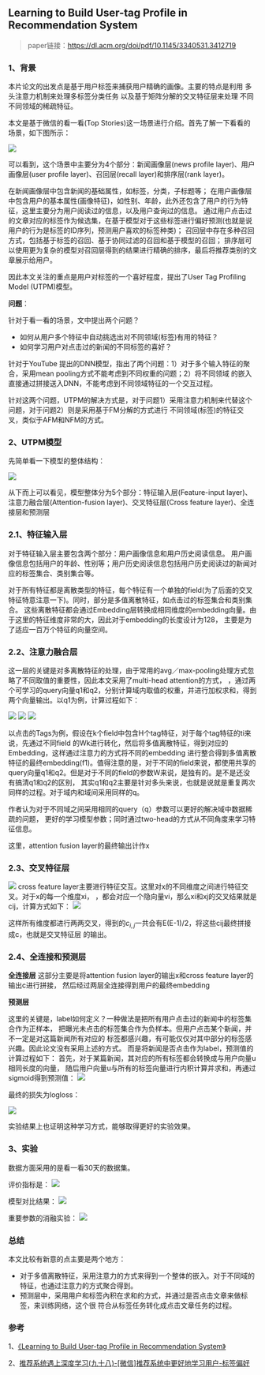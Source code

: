 ## Learning to Build User-tag Profile in Recommendation System

>paper链接：https://dl.acm.org/doi/pdf/10.1145/3340531.3412719

### 1、背景

本片论文的出发点是基于用户标签来捕获用户精确的画像。主要的特点是利用 多头注意力机制来处理多标签分类任务  以及基于矩阵分解的交叉特征层来处理
不同不同领域的稀疏特征。

本文是基于微信的看一看(Top Stories)这一场景进行介绍。首先了解一下看看的场景，如下图所示：

![](README_files/1.jpg)

可以看到，这个场景中主要分为4个部分：新闻画像层(news profile layer)、用户画像层(user profile layer)、召回层(recall layer)和排序层(rank layer)。

在新闻画像层中包含新闻的基础属性，如标签，分类，子标题等；
在用户画像层中包含用户的基本属性(画像特征)，如性别、年龄，此外还包含了用户的行为特征，这里主要分为用户阅读过的信息，以及用户查询过的信息。
通过用户点击过的文章对应的标签作为候选集，在基于模型对于这些标签进行偏好预测(也就是说用户的行为是标签的ID序列，预测用户喜欢的标签种类)；
召回层中存在多种召回方式，包括基于标签的召回、基于协同过滤的召回和基于模型的召回；
排序层可以使用更为复杂的模型对召回层得到的结果进行精确的排序，最后将推荐类别的文章展示给用户。

因此本文关注的重点是用户对标签的一个喜好程度，提出了User Tag Profiling Model (UTPM)模型。


**问题**：

针对于看一看的场景，文中提出两个问题？

- 如何从用户多个特征中自动挑选出对不同领域(标签)有用的特征？
- 如何学习用户对点击过的新闻的不同标签的喜好？

针对于YouTube 提出的DNN模型，指出了两个问题：1）对于多个输入特征的聚合，采用mean pooling方式不能考虑到不同权重的问题；2）将不同领域
的嵌入直接通过拼接送入DNN，不能考虑到不同领域特征的一个交互过程。

针对这两个问题，UTPM的解决方式是，对于问题1）采用注意力机制来代替这个问题，对于问题2）则是采用基于FM分解的方式进行
不同领域(标签)的特征交叉，类似于AFM和NFM的方式。



### 2、UTPM模型

先简单看一下模型的整体结构：

![](README_files/2.jpg)

从下而上可以看见，模型整体分为5个部分：特征输入层(Feature-input layer)、注意力融合层(Attention-fusion layer)、交叉特征层(Cross	feature
layer)、全连接层和预测层

### 2.1、特征输入层

对于特征输入层主要包含两个部分：用户画像信息和用户历史阅读信息。
用户画像信息包括用户的年龄、性别等；用户历史阅读信息包括用户历史阅读过的新闻对应的标签集合、类别集合等。

对于所有特征都是离散类型的特征，每个特征有一个单独的field(为了后面的交叉特征特意注意一下)。同时，部分是多值离散特征，如点击过的标签集合和类别集合。
这些离散特征都会通过Embedding层转换成相同维度的embedding向量。由于这里的特征维度非常的大，因此对于embedding的长度设计为128，
主要是为了适应一百万个特征的向量空间。

### 2.2、注意力融合层

这一层的关键是对多离散特征的处理，由于常用的avg／max-pooling处理方式忽略了不同取值的重要性，因此本文采用了multi-head attention的方式，
，通过两个可学习的query向量q1和q2，分别计算域内取值的权重，并进行加权求和，得到两个向量输出。以q1为例，计算过程如下：

![](README_files/3.jpg)
![](README_files/4.jpg)
![](README_files/5.jpg)

以点击的Tags为例，假设在k个field中包含H个tag特征，对于每个tag特征的ti来说，先通过不同field
的Wk进行转化，然后将多值离散特征，得到对应的Embedding，这样通过注意力的方式将不同的embedding
进行整合得到多值离散特征的最终embedding(f1)。值得注意的是，对于不同的field来说，都使用共享的
query向量q1和q2。但是对于不同的field的参数W来说，是独有的。是不是还没有搞清q1和q2的区别，
其实q1和q2主要是针对多头来说，也就是说就是重复两次同样的过程。对于域内和域间采用同样的q。

作者认为对于不同域之间采用相同的query（q）参数可以更好的解决域中数据稀疏的问题，
更好的学习模型参数；同时通过two-head的方式从不同角度来学习特征信息。

这里，attention fusion layer的最终输出计作x

### 2.3、交叉特征层
![](README_files/7.jpg)
cross feature layer主要进行特征交互。这里对x的不同维度之间进行特征交叉。对于x的每一个维度xi，
，都会对应一个隐向量vi，那么xi和xj的交叉结果就是cij，计算方式如下：
![](README_files/6.jpg)

这样所有维度都进行两两交叉，得到的$c_{i,j}$一共会有E(E-1)/2，将这些cij最终拼接成c，也就是交叉特征层
的输出。


### 2.4、全连接和预测层

**全连接层**
这部分主要是将attention fusion layer的输出x和cross feature layer的输出c进行拼接，
然后经过两层全连接得到用户的最终embedding  

**预测层**

这里的关键是，label如何定义？一种做法是把所有用户点击过的新闻中的标签集合作为正样本，
把曝光未点击的标签集合作为负样本。但用户点击某个新闻，并不一定是对这篇新闻所有对应的
标签都感兴趣，有可能仅仅对其中部分的标签感兴趣。因此论文没有采用上述的方式。
而是将新闻是否点击作为label，预测值的计算过程如下：
首先，对于某篇新闻，其对应的所有标签都会转换成与用户向量u相同长度的向量，
随后用户向量u与所有的标签向量进行内积计算并求和，再通过sigmoid得到预测值：
![](README_files/8.jpg)

最终的损失为logloss：

![](README_files/9.jpg)

实验结果上也证明这种学习方式，能够取得更好的实验效果。


### 3、实验

数据方面采用的是看一看30天的数据集。

评价指标是：
![](README_files/10.jpg)


模型对比结果：
![](README_files/11.jpg)


重要参数的消融实验：
![](README_files/12.jpg)

### 总结

本文比较有新意的点主要是两个地方：

- 对于多值离散特征，采用注意力的方式来得到一个整体的嵌入。对于不同域的特征，也通过注意力的方式聚合得到。
- 预测层中，采用用户和标签內积在求和的方式，并通过是否点击文章来做标签，来训练网络，这个很
	符合从标签任务转化成点击文章任务的过程。



### 参考


1、[《Learning to Build User-tag Profile in Recommendation System》](https://dl.acm.org/doi/pdf/10.1145/3340531.3412719)

2、[推荐系统遇上深度学习(九十八)-[微信]推荐系统中更好地学习用户-标签偏好](https://mp.weixin.qq.com/s/bKI5Z0xhyl-Da6m4NrneRA)




